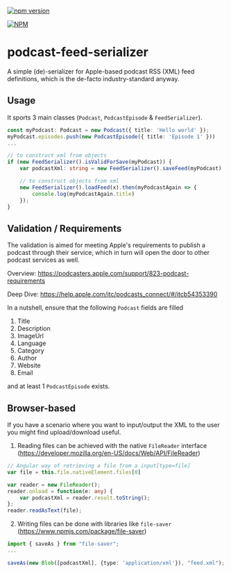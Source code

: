 [![npm version](https://badge.fury.io/js/podcast-feed-serializer.svg)](https://badge.fury.io/js/podcast-feed-serializer)

[![NPM](https://nodei.co/npm/podcast-feed-serializer.png)](https://nodei.co/npm/podcast-feed-serializer/)

# podcast-feed-serializer

A simple (de)-serializer for Apple-based podcast RSS (XML) feed definitions, which is the de-facto industry-standard anyway.

## Usage
It sports 3 main classes (`Podcast`, `PodcastEpisode` & `FeedSerializer`).

```ts
const myPodcast: Podcast = new Podcast({ title: 'Hello world' });
myPodcast.episodes.push(new PodcastEpisode({ title: 'Episode 1' }))
...

// to construct xml from objects
if (new FeedSerializer().isValidForSave(myPodcast)) {
    var podcastXml: string = new FeedSerializer().saveFeed(myPodcast)

    // to construct objects from xml
    new FeedSerializer().loadFeed(x).then(myPodcastAgain => {
        console.log(myPodcastAgain.title)
    });
}

```

## Validation / Requirements
The validation is aimed for meeting Apple's requirements to publish a podcast through their service, which in turn will open the door to other podcast services as well.

Overview: https://podcasters.apple.com/support/823-podcast-requirements

Deep Dive: https://help.apple.com/itc/podcasts_connect/#/itcb54353390

In a nutshell, ensure that the following `Podcast` fields are filled
1. Title
2. Description
3. ImageUrl
4. Language
5. Category
6. Author
7. Website
8. Email

and at least 1 `PodcastEpisode` exists.

## Browser-based
If you have a scenario where you want to input/output the XML to the user you might find upload/download useful.
1. Reading files can be achieved with the native `FileReader` interface (https://developer.mozilla.org/en-US/docs/Web/API/FileReader)
```ts
// Angular way of retrieving a file from a input[type=file]
var file = this.file.nativeElement.files[0]

var reader = new FileReader();
reader.onload = function(e: any) {
    var podcastXml = reader.result.toString();
};
reader.readAsText(file);
```
2. Writing files can be done with libraries like `file-saver` (https://www.npmjs.com/package/file-saver)
```ts
import { saveAs } from "file-saver";
...

saveAs(new Blob([podcastXml], {type: 'application/xml'}), "feed.xml");
```
